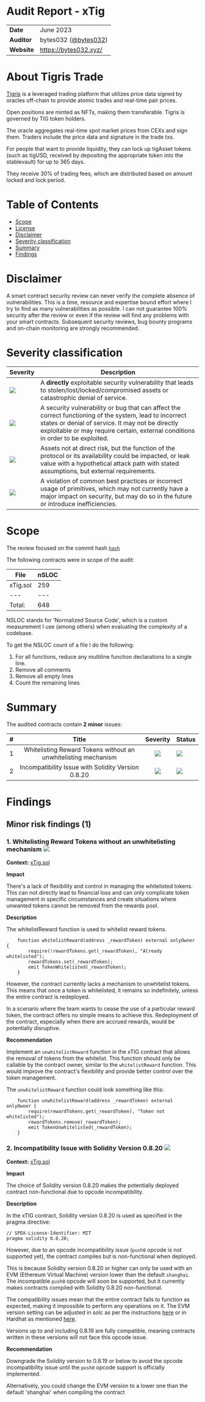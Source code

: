 # Audit Report - xTig

|             |                                                      |
| ----------- | ---------------------------------------------------- |
| **Date**    | June 2023                                              |
| **Auditor** | bytes032 ([@bytes032](https://twitter.com/bytes032)) |
| **Website** | https://bytes032.xyz/                                |

# About Tigris Trade

[Tigris](https://app.tigris.trade/) is a leveraged trading platform that utilizes price data signed by oracles off-chain to provide atomic trades and real-time pair prices.

Open positions are minted as NFTs, making them transferable. Tigris is governed by TIG token holders.

The oracle aggregates real-time spot market prices from CEXs and sign them. Traders include the price data and signature in the trade txs.

For people that want to provide liquidity, they can lock up tigAsset tokens (such as tigUSD, received by depositing the appropriate token into the stablevault) for up to 365 days.

They receive 30% of trading fees, which are distributed based on amount locked and lock period.

# Table of Contents

- [Scope](#scope)
- [License](#license)
- [Disclaimer](#disclaimer)
- [Severity classification](#severity-classification)
- [Summary](#summary)
- [Findings](#findings)

# Disclaimer

A smart contract security review can never verify the complete absence of vulnerabilities. This is a time, resource and expertise bound effort where I try to find as many vulnerabilities as possible. I can not guarantee 100% security after the review or even if the review will find any problems with your smart contracts. Subsequent security reviews, bug bounty programs and on-chain monitoring are strongly recommended.

# Severity classification

| Severity         | Description                                                                                                                                                                                                                                    |
| ---------------- | ---------------------------------------------------------------------------------------------------------------------------------------------------------------------------------------------------------------------------------------------- |
| ![](https://camo.githubusercontent.com/a0b140cbe7b198d62804d91996e3c09c6803cfbd484c61974af51892481f840e/68747470733a2f2f696d672e736869656c64732e696f2f62616467652f2d437269746963616c2d643130623062)            | A **directly** exploitable security vulnerability that leads to stolen/lost/locked/compromised assets or catastrophic denial of service.                                                                                                       |
| ![](https://camo.githubusercontent.com/77229c2f86cd6aaaaaeb3879eac44712b0e095147962e9058e455d0094f500d3/68747470733a2f2f696d672e736869656c64732e696f2f62616467652f2d486967682d726564)             | A security vulnerability or bug that can affect the correct functioning of the system, lead to incorrect states or denial of service. It may not be directly exploitable or may require certain, external conditions in order to be exploited. |
| ![](https://camo.githubusercontent.com/d2cf6c2836b2143aeeb65c08b9c5aa1eb34a6fb8ad6fc55ba4345c467b64378a/68747470733a2f2f696d672e736869656c64732e696f2f62616467652f2d4d656469756d2d6f72616e6765)        | Assets not at direct risk, but the function of the protocol or its availability could be impacted, or leak value with a hypothetical attack path with stated assumptions, but external requirements.                                           |
| ![](https://camo.githubusercontent.com/d42acfb8cb8228c156f34cb1fab83f431bf1fbebc102d922950f945b45e05587/68747470733a2f2f696d672e736869656c64732e696f2f62616467652f2d4d696e6f722d79656c6c6f77)         | A violation of common best practices or incorrect usage of primitives, which may not currently have a major impact on security, but may do so in the future or introduce inefficiencies.                                                       |


# Scope

The review focused on the commit hash [`hash`](https://github.com/Tigris-Trade/Contracts/commit/386e86a1c7a1cfb398b269ecec28616a6c252b64)

The following contracts were in scope of the audit:

| File           | nSLOC |
| -------------- | ---- |
| xTig.sol  | 259  |
| ---      | --- |
| Total:        | 648     |


NSLOC stands for 'Normalized Source Code', which is a custom measurement I use (among others) when evaluating the complexity of a codebase.

To get the NSLOC count of a file I do the following:
1.  For all functions, reduce any multiline function declarations to a single line.
2.  Remove all comments
3.  Remove all empty lines
4.  Count the remaining lines

# Summary

The audited contracts contain **2 minor** issues:

| #   |                             Title                              |                    Severity                     | Status                                                  |
| --- |:--------------------------------------------------------------:|:-----------------------------------------------:|:------------------------------------------------------- |
| 1   | Whitelisting Reward Tokens without an unwhitelisting mechanism | ![](https://img.shields.io/badge/-Minor-yellow) |  ![](https://img.shields.io/badge/-Resolved-brightgreen)
| 2   |       Incompatibility Issue with Solidity Version 0.8.20       | ![](https://img.shields.io/badge/-Minor-yellow) | ![](https://img.shields.io/badge/-Resolved-brightgreen) |

# Findings

## Minor risk findings (1)

### 1.  Whitelisting Reward Tokens without an unwhitelisting mechanism ![](https://img.shields.io/badge/-Minor-yellow)

**Context:** [xTig.sol](https://github.com/Tigris-Trade/Contracts/blob/386e86a1c7a1cfb398b269ecec28616a6c252b64/contracts/xTIG.sol#L188-L192)

**Impact**

There's a lack of flexibility and control in managing the whitelisted tokens. This can not directly lead to financial loss and can only complicate token management in specific circumstances and create situations where unwanted tokens cannot be removed from the rewards pool.

**Description**

The whitelistReward function is used to whitelist reward tokens.

```solidity
    function whitelistReward(address _rewardToken) external onlyOwner {
        require(!rewardTokens.get(_rewardToken), "Already whitelisted");
        rewardTokens.set(_rewardToken);
        emit TokenWhitelisted(_rewardToken);
    }
```

However, the contract currently lacks a mechanism to unwhitelist tokens. This means that once a token is whitelisted, it remains so indefinitely, unless the entire contract is redeployed. 

In a scenario where the team wants to cease the use of a particular reward token, the contract offers no simple means to achieve this. Redeployment of the contract, especially when there are accrued rewards, would be potentially disruptive.

**Recommendation**

Implement an `unwhitelistReward` function in the xTIG contract that allows the removal of tokens from the whitelist. This function should only be callable by the contract owner, similar to the `whitelistReward` function. This would improve the contract's flexibility and provide better control over the token management.

The `unwhitelistReward` function could look something like this:

```solidity
    function unwhitelistReward(address _rewardToken) external onlyOwner {
        require(rewardTokens.get(_rewardToken), "Token not whitelisted");
        rewardTokens.remove(_rewardToken);
        emit TokenUnwhitelisted(_rewardToken);
    }
```


### 2.  Incompatibility Issue with Solidity Version 0.8.20  ![](https://img.shields.io/badge/-Minor-yellow)

**Context:** [xTig.sol](https://github.com/Tigris-Trade/Contracts/blob/386e86a1c7a1cfb398b269ecec28616a6c252b64/contracts/xTIG.sol#L188-L192)

**Impact**

The choice of Solidity version 0.8.20 makes the potentially deployed contract non-functional due to opcode incompatibility.

**Description**

In the xTIG contract, Solidity version 0.8.20 is used as specified in the pragma directive:

```solidity
// SPDX-License-Identifier: MIT
pragma solidity 0.8.20;
```

However, due to an opcode incompatibility issue (`push0` opcode is not supported yet), the contract compiles but is non-functional when deployed.

This is because Solidity version 0.8.20 or higher can only be used with an EVM (Ethereum Virtual Machine) version lower than the default `shanghai`. The incompatible `push0` opcode will soon be supported, but it currently makes contracts compiled with Solidity 0.8.20 non-functional.

The compatibility issues mean that the entire contract fails to function as expected, making it impossible to perform any operations on it. The EVM version setting can be adjusted in solc as per the instructions [here](https://docs.soliditylang.org/en/v0.8.20/using-the-compiler.html#setting-the-evm-version-to-target) or in Hardhat as mentioned [here](https://hardhat.org/hardhat-runner/docs/guides/compile-contracts#configuring-the-compiler).

Versions up to and including 0.8.19 are fully compatible, meaning contracts written in these versions will not face this opcode issue.

**Recommendation**

Downgrade the Solidity version to 0.8.19 or below to avoid the opcode incompatibility issue until the `push0` opcode support is officially implemented.

Alternatively, you could change the EVM version to a lower one than the default 'shanghai' when compiling the contract